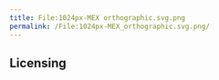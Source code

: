 ```yaml
---
title: File:1024px-MEX orthographic.svg.png
permalink: /File:1024px-MEX_orthographic.svg.png/
---
```


## Licensing